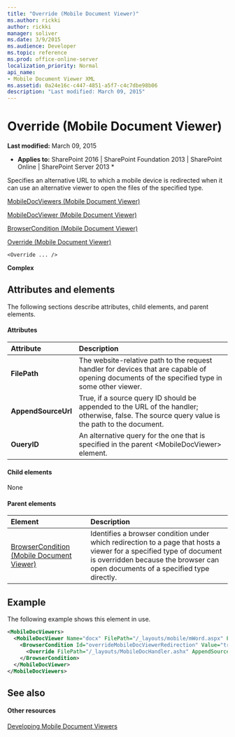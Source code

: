 ```yaml
---
title: "Override (Mobile Document Viewer)"
ms.author: rickki
author: rickki
manager: soliver
ms.date: 3/9/2015
ms.audience: Developer
ms.topic: reference
ms.prod: office-online-server
localization_priority: Normal
api_name:
- Mobile Document Viewer XML
ms.assetid: 0a24e16c-c447-4851-a5f7-c4c7dbe98b06
description: "Last modified: March 09, 2015"
---
```


# Override (Mobile Document Viewer)

 **Last modified:** March 09, 2015 
  
 * **Applies to:** SharePoint 2016 | SharePoint Foundation 2013 | SharePoint Online | SharePoint Server 2013 * 
  
Specifies an alternative URL to which a mobile device is redirected when it can use an alternative viewer to open the files of the specified type.
  
[MobileDocViewers (Mobile Document Viewer)](mobiledocviewers-mobile-document-viewer.md)
  
[MobileDocViewer (Mobile Document Viewer)](mobiledocviewer-mobile-document-viewer.md)
  
[BrowserCondition (Mobile Document Viewer)](browsercondition-mobile-document-viewer.md)
  
[Override (Mobile Document Viewer)](override-mobile-document-viewer.md)
  
```
<Override ... />
```

 **Complex**
## Attributes and elements

The following sections describe attributes, child elements, and parent elements.
  
#### Attributes

|**Attribute**|**Description**|
|:-----|:-----|
|**FilePath** <br/> |The website-relative path to the request handler for devices that are capable of opening documents of the specified type in some other viewer.  <br/> |
|**AppendSourceUrl** <br/> |True, if a source query ID should be appended to the URL of the handler; otherwise, false. The source query value is the path to the document.  <br/> |
|**OueryID** <br/> |An alternative query for the one that is specified in the parent \<MobileDocViewer\> element.  <br/> |
   
#### Child elements

None
  
#### Parent elements

|**Element**|**Description**|
|:-----|:-----|
|[BrowserCondition (Mobile Document Viewer)](browsercondition-mobile-document-viewer.md) <br/> |Identifies a browser condition under which redirection to a page that hosts a viewer for a specified type of document is overridden because the browser can open documents of a specified type directly.  <br/> |
   
## Example

The following example shows this element in use.
  
```XML
<MobileDocViewers>
  <MobileDocViewer Name="docx" FilePath="/_layouts/mobile/mWord.aspx" FeatureId="8DFAF93D-E23C-4471-9347-07368668DDAF" QueryId="doc" AppendSourceUrl="true" >
    <BrowserCondition Id="overrideMobileDocViewerRedirection" Value="true">
      <Override FilePath="/_layouts/MobileDocHandler.ashx" AppendSourceUrl="false" />
    </BrowserCondition>
  </MobileDocViewer>
</MobileDocViewers>

```

## See also

#### Other resources

[Developing Mobile Document Viewers](http://msdn.microsoft.com/library/acd5386d-7808-4fd8-843f-0a4ac9ddd6b0%28Office.15%29.aspx)

